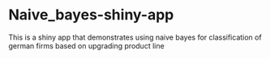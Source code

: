 # Naive_bayes-shiny-app
This is a shiny app that demonstrates using naive bayes for classification of german firms based on upgrading product line
